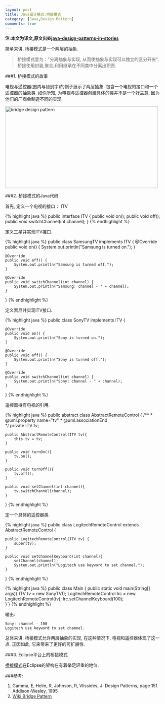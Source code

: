 ```yaml
---
layout: post
title: Java设计模式:桥接模式
category: [Java,Design Pattern]
comments: true
---
```


**注:本文为译文,原文出处[java-design-patterns-in-stories](http://www.programcreek.com/java-design-patterns-in-stories/)**

简单来讲, 桥接模式是一个两层的抽象.

> 桥接模式意为："分离抽象与实现, 从而使抽象与实现可以独立的区分开来". 
> 桥接使用封装,聚合,利用继承在不同类中分离出职责.




###1. 桥接模式的故事

电视与遥控器(图内与错别字)的例子展示了两层抽象. 包含一个电视的接口和一个遥控器的抽象类. 如你所知, 为电视与遥控器创建具体的类并不是一个好主意, 因为他们的厂商会制造不同的实现.

<img src="http://www.programcreek.com/wp-content/uploads/2011/10/bridge.jpg" alt="bridge design pattern" title="bridge" width="494" height="264" class="alignleft size-full wp-image-4467">

###2. 桥接模式的Java代码

首先, 定义一个电视的接口： ITV

{% highlight java %}
public interface ITV {
    public void on();
    public void off();
    public void switchChannel(int channel);
}
{% endhighlight %}

定义三星并实现ITV接口.

{% highlight java %}
public class SamsungTV implements ITV {
    @Override
    public void on() {
        System.out.println("Samsung is turned on.");
    }
 
    @Override
    public void off() {
        System.out.println("Samsung is turned off.");
    }
 
    @Override
    public void switchChannel(int channel) {
        System.out.println("Samsung: channel - " + channel);
    }
}
{% endhighlight %}

定义索尼并实现ITV接口.

{% highlight java %}
public class SonyTV implements ITV {
 
    @Override
    public void on() {
        System.out.println("Sony is turned on.");
    }
 
    @Override
    public void off() {
        System.out.println("Sony is turned off.");
    }
 
    @Override
    public void switchChannel(int channel) {
        System.out.println("Sony: channel - " + channel);
    }
}
{% endhighlight %}

遥控器持有电视的引用.

{% highlight java %}
public abstract class AbstractRemoteControl {
    /**
     * @uml.property  name="tv"
     * @uml.associationEnd  
     */
    private ITV tv;
 
    public AbstractRemoteControl(ITV tv){
        this.tv = tv;
    }
 
    public void turnOn(){
        tv.on();
    }
 
    public void turnOff(){
        tv.off();
    }
 
    public void setChannel(int channel){
        tv.switchChannel(channel);
    }
}
{% endhighlight %}

定一个具体的遥控器类.

{% highlight java %}
public class LogitechRemoteControl extends AbstractRemoteControl {
 
    public LogitechRemoteControl(ITV tv) {
        super(tv);
    }
 
    public void setChannelKeyboard(int channel){
        setChannel(channel);
        System.out.println("Logitech use keyword to set channel.");
    }
}
{% endhighlight %}

{% highlight java %}
public class Main {
    public static void main(String[] args){
        ITV tv = new SonyTV();
        LogitechRemoteControl lrc = new LogitechRemoteControl(tv);
        lrc.setChannelKeyboard(100);    
    }
}
{% endhighlight %}

输出:

```
Sony: channel - 100
Logitech use keyword to set channel.
```

总体来讲, 桥接模式允许两层抽象的实现, 在这种情况下, 电视和遥控器体现了这一点. 正因如此, 它来带来了更好的可扩展性.

###3. Eclipse平台上的桥接模式

[桥接模式](http://clarkdo.github.io/2014/08/28/19/)在Eclipse的架构在有着举足轻重的地位.

###参考:
1. Gamma, E, Helm, R, Johnson, R, Vlissides, J: Design Patterns, page 151. Addison-Wesley, 1995
2. [Wiki Bridge Pattern](http://en.wikipedia.org/wiki/Bridge_pattern)
